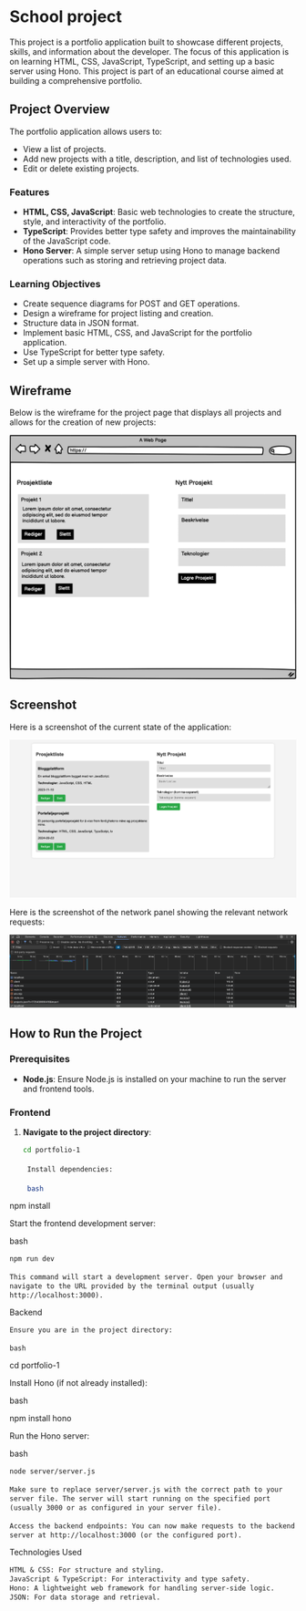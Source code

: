 # School project

This project is a portfolio application built to showcase different projects, skills, and information about the developer. The focus of this application is on learning HTML, CSS, JavaScript, TypeScript, and setting up a basic server using Hono. This project is part of an educational course aimed at building a comprehensive portfolio.

## Project Overview

The portfolio application allows users to:

- View a list of projects.
- Add new projects with a title, description, and list of technologies used.
- Edit or delete existing projects.

### Features

- **HTML, CSS, JavaScript**: Basic web technologies to create the structure, style, and interactivity of the portfolio.
- **TypeScript**: Provides better type safety and improves the maintainability of the JavaScript code.
- **Hono Server**: A simple server setup using Hono to manage backend operations such as storing and retrieving project data.

### Learning Objectives

- Create sequence diagrams for POST and GET operations.
- Design a wireframe for project listing and creation.
- Structure data in JSON format.
- Implement basic HTML, CSS, and JavaScript for the portfolio application.
- Use TypeScript for better type safety.
- Set up a simple server with Hono.

## Wireframe

Below is the wireframe for the project page that displays all projects and allows for the creation of new projects:

![Wireframe](Wireframe.png)

## Screenshot

Here is a screenshot of the current state of the application:

![Screenshot of Portfolio Application](Screenshot-av-siden.png)

Here is the screenshot of the network panel showing the relevant network requests:

![Network Panel Screenshot](Network-Panel-Screenshot.png)

## How to Run the Project

### Prerequisites

- **Node.js**: Ensure Node.js is installed on your machine to run the server and frontend tools.

### Frontend

1. **Navigate to the project directory**:
   ```bash
   cd portfolio-1

    Install dependencies:

    bash

npm install

Start the frontend development server:

bash

    npm run dev

    This command will start a development server. Open your browser and navigate to the URL provided by the terminal output (usually http://localhost:3000).

Backend

    Ensure you are in the project directory:

    bash

cd portfolio-1

Install Hono (if not already installed):

bash

npm install hono

Run the Hono server:

bash

    node server/server.js

    Make sure to replace server/server.js with the correct path to your server file. The server will start running on the specified port (usually 3000 or as configured in your server file).

    Access the backend endpoints: You can now make requests to the backend server at http://localhost:3000 (or the configured port).

Technologies Used

    HTML & CSS: For structure and styling.
    JavaScript & TypeScript: For interactivity and type safety.
    Hono: A lightweight web framework for handling server-side logic.
    JSON: For data storage and retrieval.

